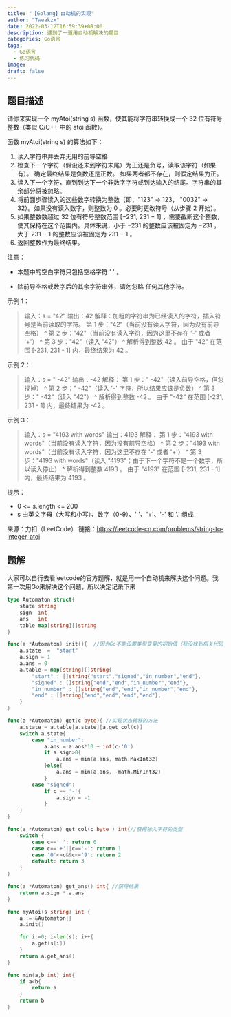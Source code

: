 ```yaml
---
title: "【Golang】自动机的实现"
author: "Tweakzx"
date: 2022-03-12T16:59:39+08:00
description: 遇到了一道用自动机解决的题目
categories: Go语言
tags: 
  - Go语言
  - 练习代码
image: 
draft: false
---
```


## 题目描述

请你来实现一个 myAtoi(string s) 函数，使其能将字符串转换成一个 32 位有符号整数（类似 C/C++ 中的 atoi 函数）。

函数 myAtoi(string s) 的算法如下：

1. 读入字符串并丢弃无用的前导空格
2. 检查下一个字符（假设还未到字符末尾）为正还是负号，读取该字符（如果有）。 确定最终结果是负数还是正数。 如果两者都不存在，则假定结果为正。
3. 读入下一个字符，直到到达下一个非数字字符或到达输入的结尾。字符串的其余部分将被忽略。
4. 将前面步骤读入的这些数字转换为整数（即，"123" -> 123， "0032" -> 32）。如果没有读入数字，则整数为 0 。必要时更改符号（从步骤 2 开始）。
5. 如果整数数超过 32 位有符号整数范围 [−231,  231 − 1] ，需要截断这个整数，使其保持在这个范围内。具体来说，小于 −231 的整数应该被固定为 −231 ，大于 231 − 1 的整数应该被固定为 231 − 1 。
6. 返回整数作为最终结果。

注意：

- 本题中的空白字符只包括空格字符 ' ' 。

- 除前导空格或数字后的其余字符串外，请勿忽略 任何其他字符。



示例 1：

> 输入：s = "42"
> 输出：42
> 解释：加粗的字符串为已经读入的字符，插入符号是当前读取的字符。
> 第 1 步："42"（当前没有读入字符，因为没有前导空格）
>                 ^
> 第 2 步："42"（当前没有读入字符，因为这里不存在 '-' 或者 '+'）
>                ^
> 第 3 步："42"（读入 "42"）
>                  ^
> 解析得到整数 42 。
> 由于 "42" 在范围 [-231, 231 - 1] 内，最终结果为 42 。

示例 2：

> 输入：s = "   -42"
> 输出：-42
> 解释：
> 第 1 步："   -42"（读入前导空格，但忽视掉）
>                   ^
> 第 2 步："   -42"（读入 '-' 字符，所以结果应该是负数）
>                     ^
> 第 3 步："   -42"（读入 "42"）
>                       ^
> 解析得到整数 -42 。
> 由于 "-42" 在范围 [-231, 231 - 1] 内，最终结果为 -42 。

示例 3：

> 输入：s = "4193 with words"
> 输出：4193
> 解释：
> 第 1 步："4193 with words"（当前没有读入字符，因为没有前导空格）
>                ^
> 第 2 步："4193 with words"（当前没有读入字符，因为这里不存在 '-' 或者 '+'）
>                ^
> 第 3 步："4193 with words"（读入 "4193"；由于下一个字符不是一个数字，所以读入停止）
>                  ^
> 解析得到整数 4193 。
> 由于 "4193" 在范围 [-231, 231 - 1] 内，最终结果为 4193 。




提示：

- 0 <= s.length <= 200
- s 由英文字母（大写和小写）、数字（0-9）、' '、'+'、'-' 和 '.' 组成

来源：力扣（LeetCode）
链接：https://leetcode-cn.com/problems/string-to-integer-atoi



## 题解

大家可以自行去看leetcode的官方题解，就是用一个自动机来解决这个问题。我第一次用Go来解决这个问题，所以决定记录下来

```go
type Automaton struct{
    state string
    sign  int 
    ans   int 
    table map[string][]string 
}

func(a *Automaton) init(){  //因为Go不能设置类型变量的初始值（我没找到相关代码），所以我用了初始化函数来代替
    a.state  =  "start"
    a.sign = 1
    a.ans = 0
    a.table = map[string][]string{
        "start" : []string{"start","signed","in_number","end"},
        "signed" : []string{"end","end","in_number","end"},
        "in_number" : []string{"end","end","in_number","end"},
        "end" : []string{"end","end","end","end"},
    }
}

func(a *Automaton) get(c byte){ //实现状态转移的方法
    a.state = a.table[a.state][a.get_col(c)]
    switch a.state{
        case "in_number": 
            a.ans = a.ans*10 + int(c-'0')
            if a.sign>0{
                a.ans = min(a.ans, math.MaxInt32)
            }else{
                a.ans = min(a.ans, -math.MinInt32)
            }
        case "signed":
            if c == '-'{
                a.sign = -1
            }
    }
}

func(a *Automaton) get_col(c byte ) int{//获得输入字符的类型
    switch {
        case c==' ': return 0
        case c=='+'||c=='-': return 1
        case '0'<=c&&c<='9': return 2
        default: return 3
    }
}

func(a *Automaton) get_ans() int{ //获得结果
    return a.sign * a.ans
}

func myAtoi(s string) int {
    a := &Automaton{}
    a.init()

    for i:=0; i<len(s); i++{
        a.get(s[i])
    }
    return a.get_ans()
}

func min(a,b int) int{
    if a<b{
        return a
    }
    return b
}
```

